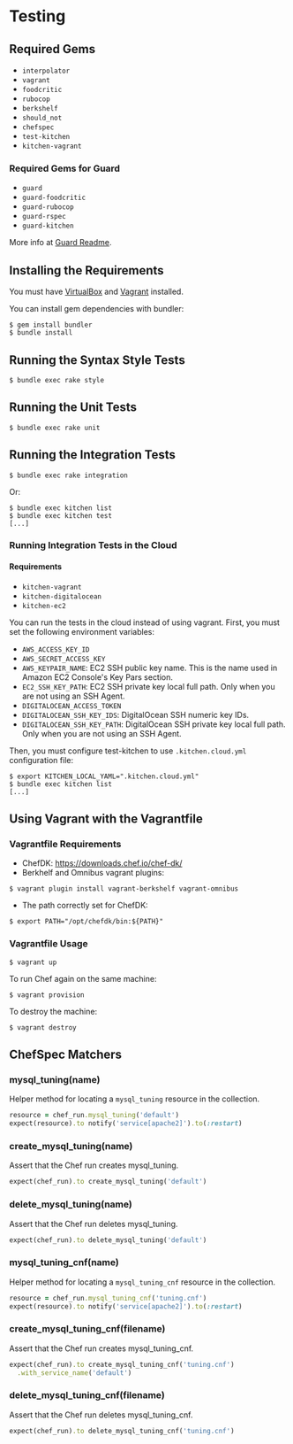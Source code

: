 Testing
=======

## Required Gems

* `interpolator`
* `vagrant`
* `foodcritic`
* `rubocop`
* `berkshelf`
* `should_not`
* `chefspec`
* `test-kitchen`
* `kitchen-vagrant`

### Required Gems for Guard

* `guard`
* `guard-foodcritic`
* `guard-rubocop`
* `guard-rspec`
* `guard-kitchen`

More info at [Guard Readme](https://github.com/guard/guard#readme).

## Installing the Requirements

You must have [VirtualBox](https://www.virtualbox.org/) and [Vagrant](http://www.vagrantup.com/) installed.

You can install gem dependencies with bundler:

    $ gem install bundler
    $ bundle install

## Running the Syntax Style Tests

    $ bundle exec rake style

## Running the Unit Tests

    $ bundle exec rake unit

## Running the Integration Tests

    $ bundle exec rake integration

Or:

    $ bundle exec kitchen list
    $ bundle exec kitchen test
    [...]

### Running Integration Tests in the Cloud

#### Requirements

* `kitchen-vagrant`
* `kitchen-digitalocean`
* `kitchen-ec2`

You can run the tests in the cloud instead of using vagrant. First, you must set the following environment variables:

* `AWS_ACCESS_KEY_ID`
* `AWS_SECRET_ACCESS_KEY`
* `AWS_KEYPAIR_NAME`: EC2 SSH public key name. This is the name used in Amazon EC2 Console's Key Pars section.
* `EC2_SSH_KEY_PATH`: EC2 SSH private key local full path. Only when you are not using an SSH Agent.
* `DIGITALOCEAN_ACCESS_TOKEN`
* `DIGITALOCEAN_SSH_KEY_IDS`: DigitalOcean SSH numeric key IDs.
* `DIGITALOCEAN_SSH_KEY_PATH`: DigitalOcean SSH private key local full path. Only when you are not using an SSH Agent.

Then, you must configure test-kitchen to use `.kitchen.cloud.yml` configuration file:

    $ export KITCHEN_LOCAL_YAML=".kitchen.cloud.yml"
    $ bundle exec kitchen list
    [...]

## Using Vagrant with the Vagrantfile

### Vagrantfile Requirements

* ChefDK: https://downloads.chef.io/chef-dk/
* Berkhelf and Omnibus vagrant plugins:
```
$ vagrant plugin install vagrant-berkshelf vagrant-omnibus
```
* The path correctly set for ChefDK:
```
$ export PATH="/opt/chefdk/bin:${PATH}"
```

### Vagrantfile Usage

    $ vagrant up

To run Chef again on the same machine:

    $ vagrant provision

To destroy the machine:

    $ vagrant destroy

## ChefSpec Matchers

### mysql_tuning(name)

Helper method for locating a `mysql_tuning` resource in the collection.

```ruby
resource = chef_run.mysql_tuning('default')
expect(resource).to notify('service[apache2]').to(:restart)
```

### create_mysql_tuning(name)

Assert that the Chef run creates mysql_tuning.

```ruby
expect(chef_run).to create_mysql_tuning('default')
```

### delete_mysql_tuning(name)

Assert that the Chef run deletes mysql_tuning.

```ruby
expect(chef_run).to delete_mysql_tuning('default')
```

### mysql_tuning_cnf(name)

Helper method for locating a `mysql_tuning_cnf` resource in the collection.

```ruby
resource = chef_run.mysql_tuning_cnf('tuning.cnf')
expect(resource).to notify('service[apache2]').to(:restart)
```

### create_mysql_tuning_cnf(filename)

Assert that the Chef run creates mysql_tuning_cnf.

```ruby
expect(chef_run).to create_mysql_tuning_cnf('tuning.cnf')
  .with_service_name('default')
```

### delete_mysql_tuning_cnf(filename)

Assert that the Chef run deletes mysql_tuning_cnf.

```ruby
expect(chef_run).to delete_mysql_tuning_cnf('tuning.cnf')
```
